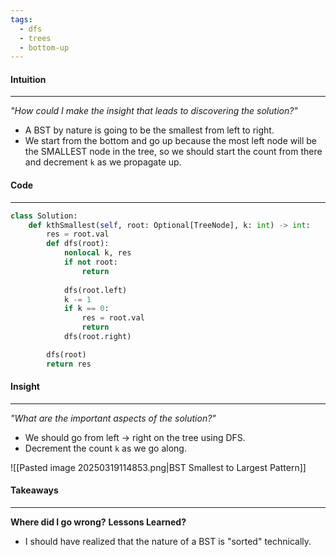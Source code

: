 ```yaml
---
tags:
  - dfs
  - trees
  - bottom-up
---
```

#### Intuition
---
_"How could I make the insight that leads to discovering the solution?"_
- A BST by nature is going to be the smallest from left to right.
- We start from the bottom and go up because the most left node will be the SMALLEST node in the tree, so we should start the count from there and decrement `k` as we propagate up.

#### Code
---

```python
class Solution:
    def kthSmallest(self, root: Optional[TreeNode], k: int) -> int:
        res = root.val
        def dfs(root):
            nonlocal k, res
            if not root:
                return 
            
            dfs(root.left)
            k -= 1
            if k == 0:
                res = root.val
                return
            dfs(root.right)

        dfs(root)
        return res
```

#### Insight  
---
_"What are the important aspects of the solution?"_
- We should go from left -> right on the tree using DFS.
- Decrement the count `k` as we go along.

![[Pasted image 20250319114853.png|BST Smallest to Largest Pattern]]

#### Takeaways
---
**Where did I go wrong?**
**Lessons Learned?**
- I should have realized that the nature of a BST is "sorted" technically.